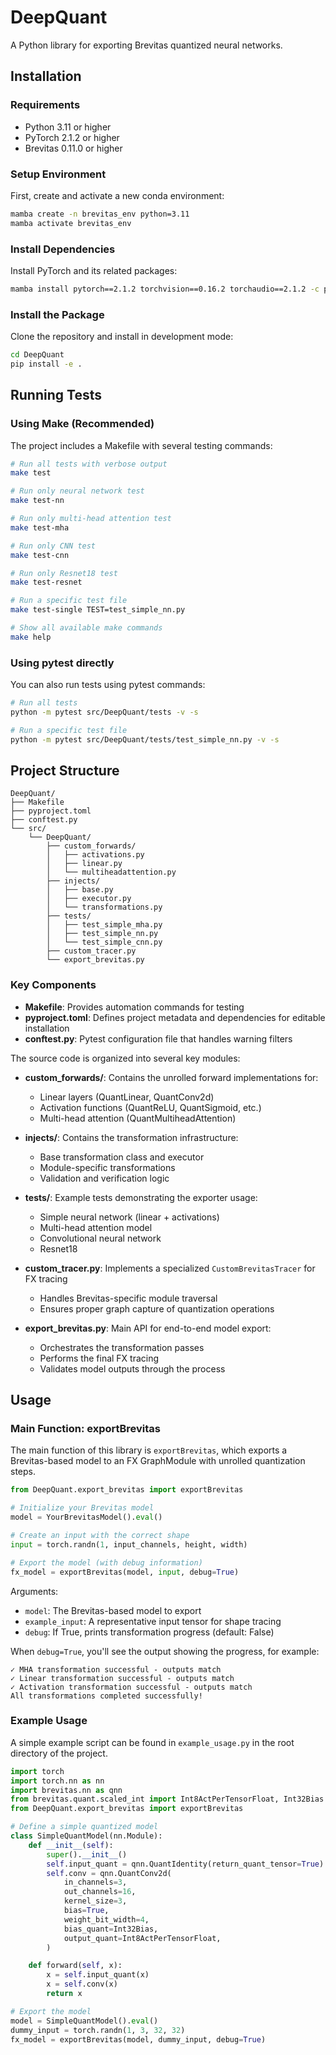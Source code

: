 # DeepQuant

A Python library for exporting Brevitas quantized neural networks.

## Installation

### Requirements

- Python 3.11 or higher
- PyTorch 2.1.2 or higher
- Brevitas 0.11.0 or higher

### Setup Environment

First, create and activate a new conda environment:

```bash
mamba create -n brevitas_env python=3.11
mamba activate brevitas_env
```

### Install Dependencies

Install PyTorch and its related packages:

```bash
mamba install pytorch==2.1.2 torchvision==0.16.2 torchaudio==2.1.2 -c pytorch
```

### Install the Package

Clone the repository and install in development mode:

```bash
cd DeepQuant
pip install -e .
```

## Running Tests

### Using Make (Recommended)

The project includes a Makefile with several testing commands:

```bash
# Run all tests with verbose output
make test

# Run only neural network test
make test-nn

# Run only multi-head attention test
make test-mha

# Run only CNN test
make test-cnn

# Run only Resnet18 test
make test-resnet

# Run a specific test file
make test-single TEST=test_simple_nn.py

# Show all available make commands
make help
```

### Using pytest directly

You can also run tests using pytest commands:

```bash
# Run all tests
python -m pytest src/DeepQuant/tests -v -s

# Run a specific test file
python -m pytest src/DeepQuant/tests/test_simple_nn.py -v -s
```

## Project Structure

```
DeepQuant/
├── Makefile
├── pyproject.toml
├── conftest.py
└── src/
    └── DeepQuant/
        ├── custom_forwards/
        │   ├── activations.py
        │   ├── linear.py
        │   └── multiheadattention.py
        ├── injects/
        │   ├── base.py
        │   ├── executor.py
        │   └── transformations.py
        ├── tests/
        │   ├── test_simple_mha.py
        │   ├── test_simple_nn.py
        │   └── test_simple_cnn.py
        ├── custom_tracer.py
        └── export_brevitas.py
```

### Key Components

- **Makefile**: Provides automation commands for testing
- **pyproject.toml**: Defines project metadata and dependencies for editable installation
- **conftest.py**: Pytest configuration file that handles warning filters

The source code is organized into several key modules:

- **custom_forwards/**: Contains the unrolled forward implementations for:

  - Linear layers (QuantLinear, QuantConv2d)
  - Activation functions (QuantReLU, QuantSigmoid, etc.)
  - Multi-head attention (QuantMultiheadAttention)

- **injects/**: Contains the transformation infrastructure:

  - Base transformation class and executor
  - Module-specific transformations
  - Validation and verification logic

- **tests/**: Example tests demonstrating the exporter usage:

  - Simple neural network (linear + activations)
  - Multi-head attention model
  - Convolutional neural network
  - Resnet18

- **custom_tracer.py**: Implements a specialized `CustomBrevitasTracer` for FX tracing

  - Handles Brevitas-specific module traversal
  - Ensures proper graph capture of quantization operations

- **export_brevitas.py**: Main API for end-to-end model export:
  - Orchestrates the transformation passes
  - Performs the final FX tracing
  - Validates model outputs through the process

## Usage

### Main Function: exportBrevitas

The main function of this library is `exportBrevitas`, which exports a Brevitas-based model to an FX GraphModule with unrolled quantization steps.

```python
from DeepQuant.export_brevitas import exportBrevitas

# Initialize your Brevitas model
model = YourBrevitasModel().eval()

# Create an input with the correct shape
input = torch.randn(1, input_channels, height, width)

# Export the model (with debug information)
fx_model = exportBrevitas(model, input, debug=True)
```

Arguments:

- `model`: The Brevitas-based model to export
- `example_input`: A representative input tensor for shape tracing
- `debug`: If True, prints transformation progress (default: False)

When `debug=True`, you'll see the output showing the progress, for example:

```
✓ MHA transformation successful - outputs match
✓ Linear transformation successful - outputs match
✓ Activation transformation successful - outputs match
All transformations completed successfully!
```

### Example Usage

A simple example script can be found in `example_usage.py` in the root directory of the project.

```python
import torch
import torch.nn as nn
import brevitas.nn as qnn
from brevitas.quant.scaled_int import Int8ActPerTensorFloat, Int32Bias
from DeepQuant.export_brevitas import exportBrevitas

# Define a simple quantized model
class SimpleQuantModel(nn.Module):
    def __init__(self):
        super().__init__()
        self.input_quant = qnn.QuantIdentity(return_quant_tensor=True)
        self.conv = qnn.QuantConv2d(
            in_channels=3,
            out_channels=16,
            kernel_size=3,
            bias=True,
            weight_bit_width=4,
            bias_quant=Int32Bias,
            output_quant=Int8ActPerTensorFloat,
        )

    def forward(self, x):
        x = self.input_quant(x)
        x = self.conv(x)
        return x

# Export the model
model = SimpleQuantModel().eval()
dummy_input = torch.randn(1, 3, 32, 32)
fx_model = exportBrevitas(model, dummy_input, debug=True)
```
